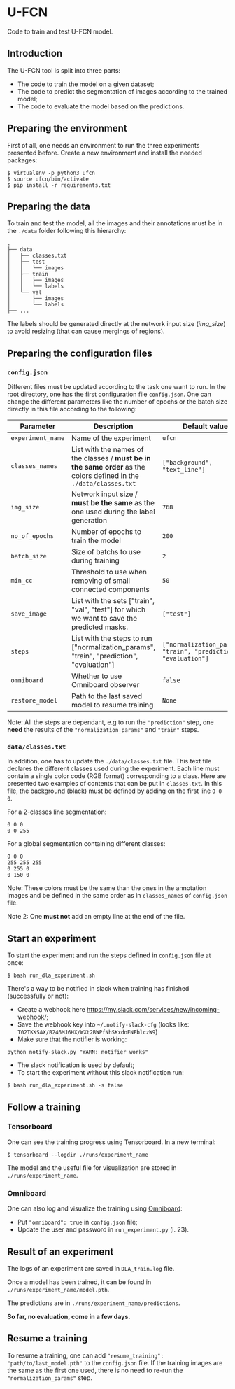 # U-FCN

Code to train and test U-FCN model.


## Introduction

The U-FCN tool is split into three parts:

- The code to train the model on a given dataset;
- The code to predict the segmentation of images according to the trained model;
- The code to evaluate the model based on the predictions.

## Preparing the environment

First of all, one needs an environment to run the three experiments presented before. Create a new environment and install the needed packages:

```
$ virtualenv -p python3 ufcn
$ source ufcn/bin/activate
$ pip install -r requirements.txt
```

## Preparing the data

To train and test the model, all the images and their annotations must be in the `./data` folder following this hierarchy:

```
.
├── data
│   ├── classes.txt
│   ├── test
│   │   └── images
│   ├── train
│   │   ├── images
│   │   └── labels
│   └── val
│       ├── images
│       └── labels
├── ...
```

The labels should be generated directly at the network input size (*img_size*) to avoid resizing (that can cause mergings of regions).

## Preparing the configuration files

### `config.json`

Different files must be updated according to the task one want to run. In the root directory, one has the first configuration file `config.json`. One can change the different parameters like the number of epochs or the batch size directly in this file according to the following:

| Parameter         | Description                                                                                                          | Default value                                                   |
| ----------------- | -------------------------------------------------------------------------------------------------------------------- | --------------------------------------------------------------- |
| `experiment_name` | Name of the experiment                                                                                               | `ufcn`                                                          |
| `classes_names`   | List with the names of the classes / **must be in the same order** as the colors defined in the `./data/classes.txt` | `["background", "text_line"]`                                   |
| `img_size`        | Network input size / **must be the same** as the one used during the label generation                                | `768`                                                           |
| `no_of_epochs`    | Number of epochs to train the model                                                                                  | `200`                                                           |
| `batch_size`      | Size of batchs to use during training                                                                                | `2`                                                             |
| `min_cc`          | Threshold to use when removing of small connected components                                                         | `50`                                                            |
| `save_image`      | List with the sets ["train", "val", "test"] for which we want to save the predicted masks.                           | `["test"]`                                                      |
| `steps`           | List with the steps to run ["normalization_params", "train", "prediction", "evaluation"]                             | `["normalization_params", "train", "prediction", "evaluation"]` |
| `omniboard`       | Whether to use Omniboard observer                                                                                    | `false`                                                         |
| `restore_model`   | Path to the last saved model to resume training                                                                      | `None`                                                                |

Note: All the steps are dependant, e.g to run the `"prediction"` step, one **need** the results of the `"normalization_params"` and `"train"` steps.

### `data/classes.txt`

In addition, one has to update the `./data/classes.txt` file. This text file declares the different classes used during the experiment. Each line must contain a single color code (RGB format) corresponding to a class. Here are presented two examples of contents that can be put in `classes.txt`. In this file, the background (black) must be defined by adding on the first line `0 0 0`.

For a 2-classes line segmentation:

```
0 0 0
0 0 255
```

For a global segmentation containing different classes:

```
0 0 0
255 255 255
0 255 0
0 150 0
```

Note: These colors must be the same than the ones in the annotation images and be defined in the same order as in `classes_names` of `config.json` file.

Note 2: One **must not** add an empty line at the end of the file.

## Start an experiment

To start the experiment and run the steps defined in `config.json` file at once:

```
$ bash run_dla_experiment.sh
```

There's a way to be notified in slack when training has finished (successfully or not):
- Create a webhook here https://my.slack.com/services/new/incoming-webhook/;
- Save the webhook key into `~/.notify-slack-cfg` (looks like: `T02TKKSAX/B246MJ6HX/WXt2BWPfNhSKxdoFNFblczW9`)
- Make sure that the notifier is working:
```
python notify-slack.py "WARN: notifier works"
```
- The slack notification is used by default;
- To start the experiment without this slack notification run:
```
$ bash run_dla_experiment.sh -s false
```

## Follow a training

### Tensorboard

One can see the training progress using Tensorboard. In a new terminal:

```
$ tensorboard --logdir ./runs/experiment_name
```

The model and the useful file for visualization are stored in `./runs/experiment_name`.

### Omniboard

One can also log and visualize the training using [Omniboard](https://github.com/vivekratnavel/omniboard):
- Put `"omniboard": true` in `config.json` file;
- Update the user and password in `run_experiment.py` (l. 23).

## Result of an experiment

The logs of an experiment are saved in `DLA_train.log` file.

Once a model has been trained, it can be found in `./runs/experiment_name/model.pth`.

The predictions are in `./runs/experiment_name/predictions`.

**So far, no evaluation, come in a few days.**

## Resume a training

To resume a training, one can add `"resume_training": "path/to/last_model.pth"` to the `config.json` file. If the training images are the same as the first one used, there is no need to re-run the `"normalization_params"` step.
